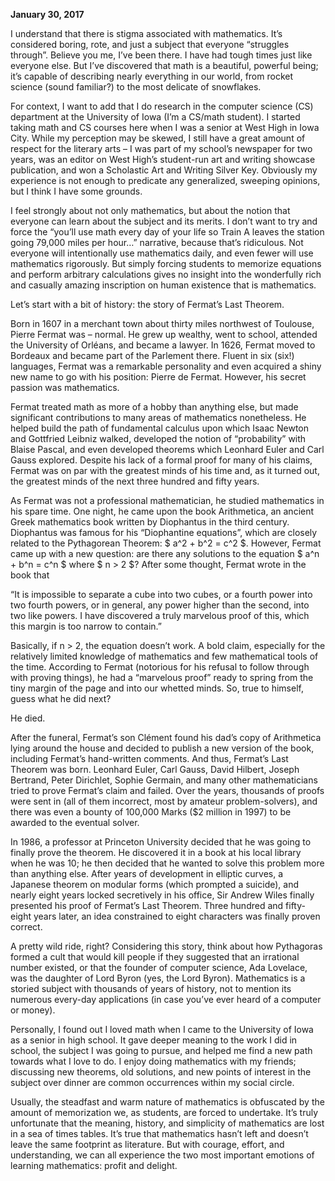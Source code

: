 **January 30, 2017**

I understand that there is stigma associated with mathematics. It’s considered boring, rote, and just a subject that everyone “struggles through”. Believe you me, I’ve been there. I have had tough times just like everyone else. But I’ve discovered that math is a beautiful, powerful being; it’s capable of describing nearly everything in our world, from rocket science (sound familiar?) to the most delicate of snowflakes.For context, I want to add that I do research in the computer science (CS) department at the University of Iowa (I’m a CS/math student). I started taking math and CS courses here when I was a senior at West High in Iowa City. While my perception may be skewed, I still have a great amount of respect for the literary arts – I was part of my school’s newspaper for two years, was an editor on West High’s student-run art and writing showcase publication, and won a Scholastic Art and Writing Silver Key. Obviously my experience is not enough to predicate any generalized, sweeping opinions, but I think I have some grounds.I feel strongly about not only mathematics, but about the notion that everyone can learn about the subject and its merits. I don’t want to try and force the “you’ll use math every day of your life so Train A leaves the station going 79,000 miles per hour…” narrative, because that’s ridiculous. Not everyone will intentionally use mathematics daily, and even fewer will use mathematics rigorously. But simply forcing students to memorize equations and perform arbitrary calculations gives no insight into the wonderfully rich and casually amazing inscription on human existence that is mathematics.Let’s start with a bit of history: the story of Fermat’s Last Theorem.Born in 1607 in a merchant town about thirty miles northwest of Toulouse, Pierre Fermat was – normal. He grew up wealthy, went to school, attended the University of Orléans, and became a lawyer. In 1626, Fermat moved to Bordeaux and became part of the Parlement there. Fluent in six (six!) languages, Fermat was a remarkable personality and even acquired a shiny new name to go with his position: Pierre de Fermat. However, his secret passion was mathematics.Fermat treated math as more of a hobby than anything else, but made significant contributions to many areas of mathematics nonetheless. He helped build the path of fundamental calculus upon which Isaac Newton and Gottfried Leibniz walked, developed the notion of “probability” with Blaise Pascal, and even developed theorems which Leonhard Euler and Carl Gauss explored. Despite his lack of a formal proof for many of his claims, Fermat was on par with the greatest minds of his time and, as it turned out, the greatest minds of the next three hundred and fifty years.As Fermat was not a professional mathematician, he studied mathematics in his spare time. One night, he came upon the book Arithmetica, an ancient Greek mathematics book written by Diophantus in the third century. Diophantus was famous for his “Diophantine equations”, which are closely related to the Pythagorean Theorem: $ a^2 + b^2 = c^2 $. However, Fermat came up with a new question: are there any solutions to the equation $ a^n + b^n = c^n $ where $ n > 2 $? After some thought, Fermat wrote in the book that “It is impossible to separate a cube into two cubes, or a fourth power into two fourth powers, or in general, any power higher than the second, into two like powers. I have discovered a truly marvelous proof of this, which this margin is too narrow to contain.”Basically, if n > 2, the equation doesn’t work. A bold claim, especially for the relatively limited knowledge of mathematics and few mathematical tools of the time. According to Fermat (notorious for his refusal to follow through with proving things), he had a “marvelous proof” ready to spring from the tiny margin of the page and into our whetted minds. So, true to himself, guess what he did next?He died.After the funeral, Fermat’s son Clément found his dad’s copy of Arithmetica lying around the house and decided to publish a new version of the book, including Fermat’s hand-written comments. And thus, Fermat’s Last Theorem was born. Leonhard Euler, Carl Gauss, David Hilbert, Joseph Bertrand, Peter Dirichlet, Sophie Germain, and many other mathematicians tried to prove Fermat’s claim and failed. Over the years, thousands of proofs were sent in (all of them incorrect, most by amateur problem-solvers), and there was even a bounty of 100,000 Marks ($2 million in 1997) to be awarded to the eventual solver.In 1986, a professor at Princeton University decided that he was going to finally prove the theorem. He discovered it in a book at his local library when he was 10; he then decided that he wanted to solve this problem more than anything else. After years of development in elliptic curves, a Japanese theorem on modular forms (which prompted a suicide), and nearly eight years locked secretively in his office, Sir Andrew Wiles finally presented his proof of Fermat’s Last Theorem. Three hundred and fifty-eight years later, an idea constrained to eight characters was finally proven correct.A pretty wild ride, right? Considering this story, think about how Pythagoras formed a cult that would kill people if they suggested that an irrational number existed, or that the founder of computer science, Ada Lovelace, was the daughter of Lord Byron (yes, the Lord Byron). Mathematics is a storied subject with thousands of years of history, not to mention its numerous every-day applications (in case you’ve ever heard of a computer or money).Personally, I found out I loved math when I came to the University of Iowa as a senior in high school. It gave deeper meaning to the work I did in school, the subject I was going to pursue, and helped me find a new path towards what I love to do. I enjoy doing mathematics with my friends; discussing new theorems, old solutions, and new points of interest in the subject over dinner are common occurrences within my social circle.Usually, the steadfast and warm nature of mathematics is obfuscated by the amount of memorization we, as students, are forced to undertake. It’s truly unfortunate that the meaning, history, and simplicity of mathematics are lost in a sea of times tables. It’s true that mathematics hasn’t left and doesn’t leave the same footprint as literature. But with courage, effort, and understanding, we can all experience the two most important emotions of learning mathematics: profit and delight.

